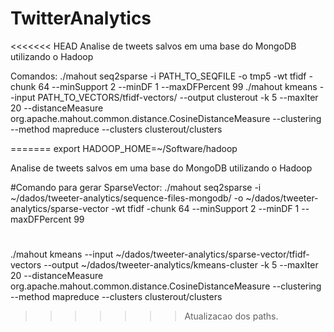 TwitterAnalytics
================

<<<<<<< HEAD
Analise de tweets salvos em uma base do MongoDB utilizando o Hadoop

Comandos:
	 	./mahout seq2sparse -i PATH_TO_SEQFILE  -o tmp5  -wt tfidf -chunk 64 --minSupport 2 --minDF  1 --maxDFPercent 99
		./mahout kmeans --input PATH_TO_VECTORS/tfidf-vectors/  --output clusterout -k 5  --maxIter 20 --distanceMeasure org.apache.mahout.common.distance.CosineDistanceMeasure --clustering --method mapreduce --clusters clusterout/clusters

=======
export HADOOP_HOME=~/Software/hadoop

Analise de tweets salvos em uma base do MongoDB utilizando o Hadoop

#Comando para gerar SparseVector: 
./mahout seq2sparse -i ~/dados/tweeter-analytics/sequence-files-mongodb/ -o ~/dados/tweeter-analytics/sparse-vector -wt tfidf -chunk 64 --minSupport 2 --minDF 1 --maxDFPercent 99

#
./mahout kmeans --input ~/dados/tweeter-analytics/sparse-vector/tfidf-vectors --output ~/dados/tweeter-analytics/kmeans-cluster -k 5 --maxIter 20 --distanceMeasure org.apache.mahout.common.distance.CosineDistanceMeasure --clustering --method mapreduce --clusters clusterout/clusters
>>>>>>> Atualizacao dos paths.
